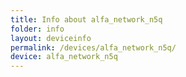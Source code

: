 ```yaml
---
title: Info about alfa_network_n5q
folder: info
layout: deviceinfo
permalink: /devices/alfa_network_n5q/
device: alfa_network_n5q
---
```

